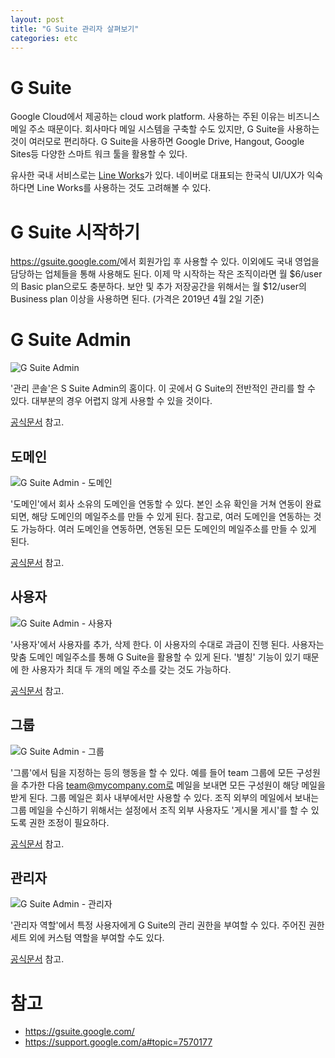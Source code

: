 ```yaml
---
layout: post
title: "G Suite 관리자 살펴보기"
categories: etc
---
```


# G Suite

Google Cloud에서 제공하는 cloud work platform.
사용하는 주된 이유는 비즈니스 메일 주소 때문이다.
회사마다 메일 시스템을 구축할 수도 있지만, G Suite을 사용하는 것이 여러모로 편리하다.
G Suite을 사용하면 Google Drive, Hangout, Google Sites등 다양한 스마트 워크 툴을 활용할 수 있다.

유사한 국내 서비스로는 [Line Works](https://line.worksmobile.com/kr/)가 있다.
네이버로 대표되는 한국식 UI/UX가 익숙하다면 Line Works를 사용하는 것도 고려해볼 수 있다.

# G Suite 시작하기

<https://gsuite.google.com/>에서 회원가입 후 사용할 수 있다.
이외에도 국내 영업을 담당하는 업체들을 통해 사용해도 된다.
이제 막 시작하는 작은 조직이라면 월 $6/user의 Basic plan으로도 충분하다.
보안 및 추가 저장공간을 위해서는 월 $12/user의 Business plan 이상을 사용하면 된다.
(가격은 2019년 4월 2일 기준)

# G Suite Admin

![G Suite Admin]({{"/assets/img/2019-02-15/gsuite1.png"}})

'관리 콘솔'은 S Suite Admin의 홈이다.
이 곳에서 G Suite의 전반적인 관리를 할 수 있다.
대부분의 경우 어렵지 않게 사용할 수 있을 것이다.

[공식문서](https://support.google.com/a/answer/3035792?hl=ko&ref_topic=29157) 참고.

## 도메인

![G Suite Admin - 도메인]({{"/assets/img/2019-02-15/gsuite2.png"}})

'도메인'에서 회사 소유의 도메인을 연동할 수 있다.
본인 소유 확인을 거쳐 연동이 완료되면, 해당 도메인의 메일주소를 만들 수 있게 된다.
참고로, 여러 도메인을 연동하는 것도 가능하다.
여러 도메인을 연동하면, 연동된 모든 도메인의 메일주소를 만들 수 있게 된다.

[공식문서](https://support.google.com/a/topic/29164?hl=ko&ref_topic=2426592) 참고.

## 사용자

![G Suite Admin - 사용자]({{"/assets/img/2019-02-15/gsuite3.png"}})

'사용자'에서 사용자를 추가, 삭제 한다.
이 사용자의 수대로 과금이 진행 된다.
사용자는 맞춤 도메인 메일주소를 통해 G Suite을 활용할 수 있게 된다.
'별칭' 기능이 있기 때문에 한 사용자가 최대 두 개의 메일 주소를 갖는 것도 가능하다.

[공식문서](https://support.google.com/a/topic/14586?hl=ko&ref_topic=2425090) 참고.

## 그룹

![G Suite Admin - 그룹]({{"/assets/img/2019-02-15/gsuite4.png"}})

'그룹'에서 팀을 지정하는 등의 행동을 할 수 있다.
예를 들어 team 그룹에 모든 구성원을 추가한 다음 team@mycompany.com로 메일을 보내면 모든 구성원이 해당 메일을 받게 된다.
그룹 메일은 회사 내부에서만 사용할 수 있다.
조직 외부의 메일에서 보내는 그룹 메일을 수신하기 위해서는 설정에서 조직 외부 사용자도 '게시물 게시'를 할 수 있도록 권한 조정이 필요하다.

[공식문서](https://support.google.com/a/answer/33343?hl=ko) 참고.

## 관리자

![G Suite Admin - 관리자]({{"/assets/img/2019-02-15/gsuite5.png"}})

'관리자 역할'에서 특정 사용자에게 G Suite의 관리 권한을 부여할 수 있다.
주어진 권한 세트 외에 커스텀 역할을 부여할 수도 있다.

[공식문서](https://support.google.com/a/answer/33325?hl=ko&ref_topic=4514341) 참고.

# 참고

* <https://gsuite.google.com/>
* <https://support.google.com/a#topic=7570177>